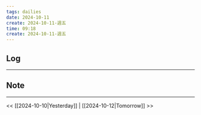 ```yaml
---
tags: dailies  
date: 2024-10-11
create: 2024-10-11-週五
time: 09:18
create: 2024-10-11-週五
---
```

## Log
---


## Note
---


<< [[2024-10-10|Yesterday]] | [[2024-10-12|Tomorrow]] >>